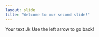 ```yaml
---
layout: slide
title: "Welcome to our second slide!"
---
```

Your text Jk
Use the left arrow to go back!
